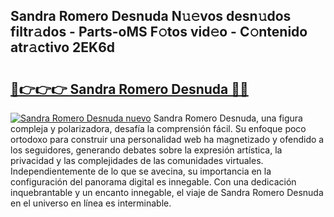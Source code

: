 ## Sandra Romero Desnuda N𝚞𝚎vos desn𝚞dos filtr𝚊dos - Parts-oMS F𝚘tos vid𝚎o - C𝚘ntenido atr𝚊ctivo 2EK6d

# <h2><a href="http://mb2udh.tromn.icu/?c=Sandra+Romero+Desnuda">🔗👉👉👉 Sandra Romero Desnuda 🔗🔗</a></h2>

[![Sandra Romero Desnuda nuevo](https://i.imgur.com/pEAQMta.gif)](http://mb2udh.tromn.icu/?c=Sandra+Romero+Desnuda)
Sandra Romero Desnuda, una figura compleja y polarizadora, desafía la comprensión fácil. Su enfoque poco ortodoxo para construir una personalidad web ha magnetizado y ofendido a los seguidores, generando debates sobre la expresión artística, la privacidad y las complejidades de las comunidades virtuales. Independientemente de lo que se avecina, su importancia en la configuración del panorama digital es innegable. Con una dedicación inquebrantable y un encanto innegable, el viaje de Sandra Romero Desnuda en el universo en línea es interminable.

